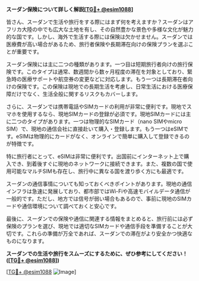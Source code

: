 **スーダン保険について詳しく解説[[TG💪+ @esim1088](https://t.me/s/esim1088)]**

皆さん、スーダンで生活や旅行をする際にはまず何を考えますか？スーダンはアフリカ大陸の中でも広大な土地を有し、その自然豊かな景色や多様な文化が魅力的な国です。しかし、海外で生活する際には保険は欠かせません。スーダンでは医療費が高い場合があるため、旅行者保険や長期滞在向けの保険プランを選ぶことが重要です。

スーダン保険には主に二つの種類があります。一つ目は短期旅行者向けの旅行保険です。このタイプは通常、数週間から数ヶ月程度の滞在を対象としており、緊急時の医療サポートや航空券の変更などに対応します。もう一つは長期滞在者向けの保険です。この保険は現地での長期生活を考慮し、日常生活における医療保障だけでなく、生活全般に関するリスクもカバーします。

さらに、スーダンでは携帯電話やSIMカードの利用が非常に便利です。現地でスマホを使用するなら、現地SIMカードの登録が必須です。現地SIMカードには主に二つのタイプがあります。一つは物理的なSIMカード（nano SIMやmicro SIM）で、現地の通信会社に直接赴いて購入・登録します。もう一つはeSIMです。eSIMは物理的にカードがなく、オンラインで簡単に購入して登録できるのが特徴です。

特に旅行者にとって、eSIMは非常に便利です。出国前にインターネット上で購入でき、到着後すぐに現地のネットワークに接続できます。また、複数の国で使用可能なマルチSIMも存在し、旅行中に異なる国を渡り歩く方にも最適です。

スーダンの通信事情についても知っておくべきポイントがあります。現地の通信インフラは急速に発展しており、都市部ではWi-Fiや高速モバイルデータ通信が一般的です。ただし、地方では信号が弱い場合もあるので、事前に現地のSIMカードや通信環境について調べておくと安心です。

最後に、スーダンでの保険や通信に関連する情報をまとめると、旅行前には必ず保険のプランを選び、現地では適切なSIMカードや通信手段を準備することが大切です。これらの準備が万全であれば、スーダンでの滞在がより安全かつ快適なものになります。

**スーダンでの生活や旅行をスムーズにするために、ぜひ参考にしてください！([[TG💪+ @esim1088](https://t.me/s/esim1088)])**

[[TG💪+ @esim1088](https://t.me/s/esim1088) ![Image](https://i.postimg.cc/Y0z9fWf4/image.png)]
